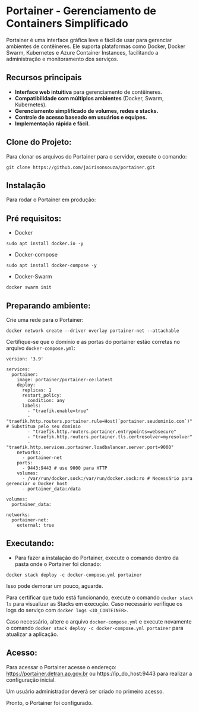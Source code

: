 # Portainer - Gerenciamento de Containers Simplificado

Portainer é uma interface gráfica leve e fácil de usar para gerenciar ambientes de contêineres. Ele suporta plataformas como Docker, Docker Swarm, Kubernetes e Azure Container Instances, facilitando a administração e monitoramento dos serviços.

## Recursos principais
- **Interface web intuitiva** para gerenciamento de contêineres.
- **Compatibilidade com múltiplos ambientes** (Docker, Swarm, Kubernetes).
- **Gerenciamento simplificado de volumes, redes e stacks.**
- **Controle de acesso baseado em usuários e equipes.**
- **Implementação rápida e fácil.**

## Clone do Projeto:

Para clonar os arquivos do Portainer para o servidor, execute o comando:
```
git clone https://github.com/jairisonsouza/portainer.git
```

## Instalação
Para rodar o Portainer em produção:

## Pré requisitos:

* Docker
```
sudo apt install docker.io -y
```
* Docker-compose
```
sudo apt install docker-compose -y
```
* Docker-Swarm
```
docker swarm init
```

## Preparando ambiente:

Crie uma rede para o Portainer:

```
docker network create --driver overlay portainer-net --attachable
```

Certifique-se que o domínio e as portas do portainer estão corretas no arquivo `docker-compose.yml`:
```
version: '3.9'

services:
  portainer:
    image: portainer/portainer-ce:latest
    deploy:
      replicas: 1
      restart_policy:
        condition: any
      labels:
        - "traefik.enable=true"
        - "traefik.http.routers.portainer.rule=Host(`portainer.seudominio.com`)" # Substitua pelo seu domínio
        - "traefik.http.routers.portainer.entrypoints=websecure"
        - "traefik.http.routers.portainer.tls.certresolver=myresolver"
        - "traefik.http.services.portainer.loadbalancer.server.port=9000"
    networks:
      - portainer-net
    ports:
      - 9443:9443 # use 9000 para HTTP
    volumes:
      - /var/run/docker.sock:/var/run/docker.sock:ro # Necessário para gerenciar o Docker host
      - portainer_data:/data

volumes:
  portainer_data:

networks:
  portainer-net:
    external: true

```

## Executando:

* Para fazer a instalação do Portainer, execute o comando dentro da pasta onde o Portainer foi clonado:
```
docker stack deploy -c docker-compose.yml portainer
```

Isso pode demorar um pouco, aguarde.

Para certificar que tudo está funcionando, execute o comando `docker stack ls` para visualizar as Stacks em execução. Caso necessário verifique os logs do serviço com `docker logs <ID_CONTEINER>`.

Caso necessário, altere o arquivo `docker-compose.yml` e execute novamente o comando `docker stack deploy -c docker-compose.yml portainer` para atualizar a aplicação.

## Acesso:

Para acessar o Portainer acesse o endereço: https://portainer.detran.ap.gov.br ou https://ip_do_host:9443 para realizar a configuração inicial.

Um usuário administrador deverá ser criado no primeiro acesso.

Pronto, o Portainer foi configurado.
